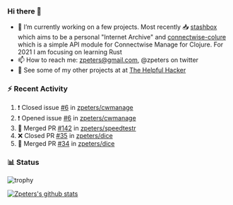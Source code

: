 ### Hi there 👋


- 🔭 I’m currently working on a few projects.  Most recently :inbox_tray: [stashbox](https://github.com/zpeters/stashbox) which aims to be a personal "Internet Archive" and [connectwise-colure](https://github.com/zpeters/connectwise-clojure) which is a simple API module for Connectwise Manage for Clojure.  For 2021 I am focusing on learning Rust
- 📫 How to reach me: zpeters@gmail.com, @zpeters on twitter
- 👋 See some of my other projects at at [The Helpful Hacker](https://thehelpfulhacker.net)

### :zap: Recent Activity

<!--START_SECTION:activity-->
1. ❗️ Closed issue [#6](https://github.com/zpeters/cwmanage/issues/6) in [zpeters/cwmanage](https://github.com/zpeters/cwmanage)
2. ❗️ Opened issue [#6](https://github.com/zpeters/cwmanage/issues/6) in [zpeters/cwmanage](https://github.com/zpeters/cwmanage)
3. 🎉 Merged PR [#142](https://github.com/zpeters/speedtestr/pull/142) in [zpeters/speedtestr](https://github.com/zpeters/speedtestr)
4. ❌ Closed PR [#35](https://github.com/zpeters/dice/pull/35) in [zpeters/dice](https://github.com/zpeters/dice)
5. 🎉 Merged PR [#34](https://github.com/zpeters/dice/pull/34) in [zpeters/dice](https://github.com/zpeters/dice)
<!--END_SECTION:activity-->

### :bar_chart: Status

![trophy](https://github-profile-trophy.vercel.app/?username=zpeters)

[![Zpeters's github stats](https://github-readme-stats.vercel.app/api?username=zpeters)](https://github.com/zpeters/github-readme-stats&show_icons=true)
